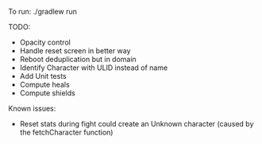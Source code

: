 To run: ./gradlew run

TODO:
- Opacity control
- Handle reset screen in better way
- Reboot deduplication but in domain
- Identify Character with ULID instead of name
- Add Unit tests
- Compute heals
- Compute shields

Known issues:
- Reset stats during fight could create an Unknown character (caused by the fetchCharacter function)